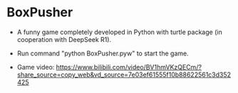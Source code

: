 # BoxPusher

- A funny game completely developed in Python with turtle package (in cooperation with DeepSeek R1).

- Run command "python BoxPusher.pyw" to start the game.

- Game video: https://www.bilibili.com/video/BV1hmVKzQECm/?share_source=copy_web&vd_source=7e03ef61555f10b88622561c3d352425
